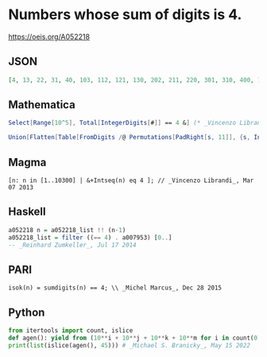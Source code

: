 # Numbers whose sum of digits is 4\.
https://oeis.org/A052218
## JSON
```JSON
[4, 13, 22, 31, 40, 103, 112, 121, 130, 202, 211, 220, 301, 310, 400, 1003, 1012, 1021, 1030, 1102, 1111, 1120, 1201, 1210, 1300, 2002, 2011, 2020, 2101, 2110, 2200, 3001, 3010, 3100, 4000, 10003, 10012, 10021, 10030, 10102, 10111, 10120, 10201, 10210, 10300]
```
## Mathematica
```Mathematica
Select[Range[10^5], Total[IntegerDigits[#]] == 4 &] (* _Vincenzo Librandi_, Mar 07 2013 *)
```
```Mathematica
Union[Flatten[Table[FromDigits /@ Permutations[PadRight[s, 11]], {s, IntegerPartitions[4]}]]] (* _T. D. Noe_, Mar 08 2013 *)
```
## Magma
```Magma
[n: n in [1..10300] | &+Intseq(n) eq 4 ]; // _Vincenzo Librandi_, Mar 07 2013
```
## Haskell
```Haskell
a052218 n = a052218_list !! (n-1)
a052218_list = filter ((== 4) . a007953) [0..]
-- _Reinhard Zumkeller_, Jul 17 2014
```
## PARI
```PARI
isok(n) = sumdigits(n) == 4; \\ _Michel Marcus_, Dec 28 2015
```
## Python
```Python
from itertools import count, islice
def agen(): yield from (10**i + 10**j + 10**k + 10**m for i in count(0) for j in range(i+1) for k in range(j+1) for m in range(k+1))
print(list(islice(agen(), 45))) # _Michael S. Branicky_, May 15 2022
```
